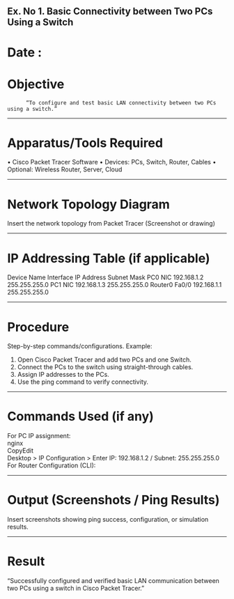 ## Ex. No 1. 	Basic Connectivity between Two PCs Using a Switch
# Date : 		

# Objective

          “To configure and test basic LAN connectivity between two PCs using a switch.”
________________________________________
# Apparatus/Tools Required
•	Cisco Packet Tracer Software
•	Devices: PCs, Switch, Router, Cables
•	Optional: Wireless Router, Server, Cloud
________________________________________
# Network Topology Diagram

Insert the network topology from Packet Tracer (Screenshot or drawing)

________________________________________
# IP Addressing Table (if applicable)
Device Name	Interface	IP Address	Subnet Mask
PC0	NIC	192.168.1.2	255.255.255.0
PC1	NIC	192.168.1.3	255.255.255.0
Router0	Fa0/0	192.168.1.1	255.255.255.0
________________________________________
# Procedure
Step-by-step commands/configurations.
Example:
1.	Open Cisco Packet Tracer and add two PCs and one Switch.
2.	Connect the PCs to the switch using straight-through cables.
3.	Assign IP addresses to the PCs.
4.	Use the ping command to verify connectivity.
________________________________________
# Commands Used (if any)

For PC IP assignment:<br>
nginx<br>
CopyEdit<br>
Desktop > IP Configuration > Enter IP: 192.168.1.2 / Subnet: 255.255.255.0<br>
For Router Configuration (CLI):<br>

________________________________________
# Output (Screenshots / Ping Results)

Insert screenshots showing ping success, configuration, or simulation results.
________________________________________
# Result
“Successfully configured and verified basic LAN communication between two PCs using a switch in Cisco Packet Tracer.”
	
